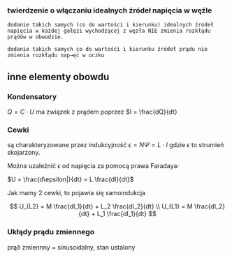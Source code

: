 ### twierdzenie o włączaniu idealnych źródeł napięcia w węźle

```{admonition} twierdzenie
dodanie takich samych (co do wartości i kierunku) idealnych źródeł napięcia w każdej gałęzi wychodzącej z węzła NIE zmienia rozkłądu prądów w obwodzie.
```

```{admonition} twierdzenie
dodanie takich samych co do wartośći i kierunku źródeł prądu nie zmienia rozkłądu nap→ęć w oczku
```

## inne elementy obowdu

### Kondensatory

$Q = C \cdot U$ ma związek z prądem poprzez $I = \frac{dQ}{dt}

### Cewki

są charakteryzowane przez indukcyjność $\epsilon = N \Psi = L \cdot I$
gdzie $\epsilon$ to strumień skojarzony.

Można uzależnić $\epsilon$ od napięcia za pomocą prawa Faradaya:

$U = \frac{d\epsilon|}{dt} = L \frac{dI}{dt}$

Jak mamy 2 cewki, to pojawia się samoindukcja

$$
U_{L2} = M \frac{dI_1}{dt} + L_2 \frac{dI_2}{dt} \\
U_{L1} = M \frac{dI_2}{dt} + L_1 \frac{dI_1}{dt}
$$

### Ukłądy prądu zmiennego

prąð zmiennny = sinusoidalny, stan ustalony

